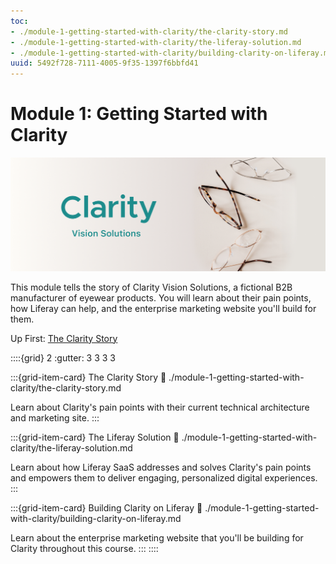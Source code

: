 ```yaml
---
toc:
- ./module-1-getting-started-with-clarity/the-clarity-story.md
- ./module-1-getting-started-with-clarity/the-liferay-solution.md
- ./module-1-getting-started-with-clarity/building-clarity-on-liferay.md
uuid: 5492f728-7111-4005-9f35-1397f6bbfd41
---
```

# Module 1: Getting Started with Clarity

![Clarity Vision Solutions is a fictional B2B manufacturer of eyewear products.](./module-1-getting-started-with-clarity/images/01.png)

This module tells the story of Clarity Vision Solutions, a fictional B2B manufacturer of eyewear products. You will learn about their pain points, how Liferay can help, and the enterprise marketing website you'll build for them.

Up First: [The Clarity Story](./module-1-getting-started-with-clarity/the-clarity-story.md)

::::{grid} 2
:gutter: 3 3 3 3

:::{grid-item-card} The Clarity Story
:link: ./module-1-getting-started-with-clarity/the-clarity-story.md

Learn about Clarity's pain points with their current technical architecture and marketing site.
:::

:::{grid-item-card} The Liferay Solution
:link: ./module-1-getting-started-with-clarity/the-liferay-solution.md

Learn about how Liferay SaaS addresses and solves Clarity's pain points and empowers them to deliver engaging, personalized digital experiences.
:::

:::{grid-item-card} Building Clarity on Liferay
:link: ./module-1-getting-started-with-clarity/building-clarity-on-liferay.md

Learn about the enterprise marketing website that you'll be building for Clarity throughout this course.
:::
::::
